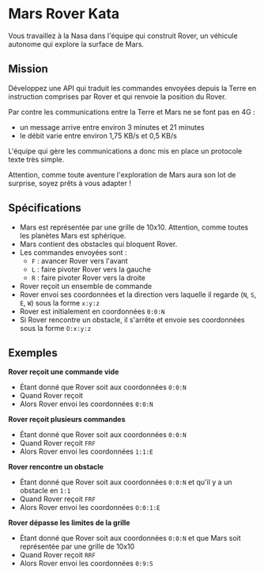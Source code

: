 # Mars Rover Kata


Vous travaillez à la Nasa dans l'équipe qui construit Rover, un véhicule autonome qui explore la surface de Mars.

## Mission

Développez une API qui traduit les commandes envoyées depuis la Terre en instruction comprises par Rover et qui renvoie la position du Rover.

Par contre les communications entre la Terre et Mars ne se font pas en 4G :

- un message arrive entre environ 3 minutes et 21 minutes
- le débit varie entre environ 1,75 KB/s et 0,5 KB/s

L'équipe qui gère les communications a donc mis en place un protocole texte très simple.

Attention, comme toute aventure l'exploration de Mars aura son lot de surprise, soyez prêts à vous adapter !

## Spécifications

- Mars est représentée par une grille de 10x10. Attention, comme toutes les planètes Mars est sphérique.
- Mars contient des obstacles qui bloquent Rover.
- Les commandes envoyées sont : 
  - `F` : avancer Rover vers l'avant
  - `L` : faire pivoter Rover vers la gauche
  - `R` : faire pivoter Rover vers la droite
- Rover reçoit un ensemble de commande
- Rover envoi ses coordonnées et la direction vers laquelle il regarde (`N`, `S`, `E`, `W`) sous la forme `x:y:z`
- Rover est initialement en coordonnées `0:0:N`
- Si Rover rencontre un obstacle, il s'arrête et envoie ses coordonnées sous la forme `O:x:y:z`

## Exemples

**Rover reçoit une commande vide**

- Étant donné que Rover soit aux coordonnées `0:0:N`
- Quand Rover reçoit ` `
- Alors Rover envoi les coordonnées `0:0:N`

**Rover reçoit plusieurs commandes**

- Étant donné que Rover soit aux coordonnées `0:0:N`
- Quand Rover reçoit `FRF`
- Alors Rover envoi les coordonnées `1:1:E`

**Rover rencontre un obstacle**

- Étant donné que Rover soit aux coordonnées `0:0:N` et qu'il y a un obstacle en `1:1`
- Quand Rover reçoit `FRF`
- Alors Rover envoi les coordonnées `O:0:1:E`

**Rover dépasse les limites de la grille**

- Étant donné que Rover soit aux coordonnées `0:0:N` et que Mars soit représentée par une grille de 10x10
- Quand Rover reçoit `RRF`
- Alors Rover envoi les coordonnées `0:9:S`
